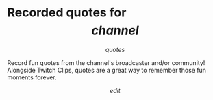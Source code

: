 # Recorded quotes for $$channel$$

$$quotes$$

Record fun quotes from the channel's broadcaster and/or community! Alongside
Twitch Clips, quotes are a great way to remember those fun moments forever.

$$edit$$

